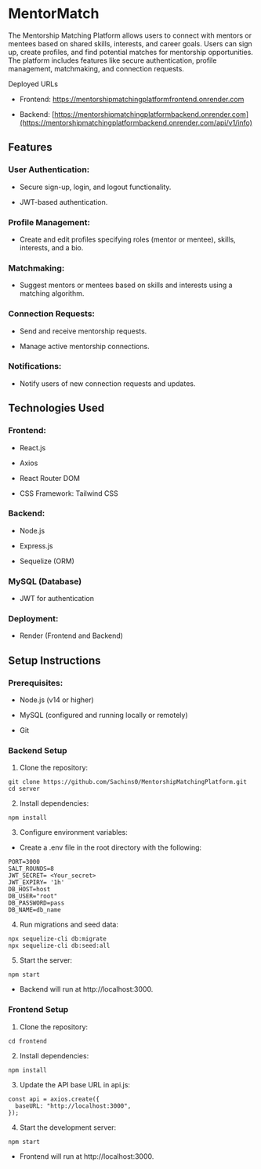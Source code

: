 # MentorMatch
The Mentorship Matching Platform allows users to connect with mentors or mentees based on shared skills, interests, and career goals. Users can sign up, create profiles, and find potential matches for mentorship opportunities. The platform includes features like secure authentication, profile management, matchmaking, and connection requests.

Deployed URLs

- Frontend: https://mentorshipmatchingplatformfrontend.onrender.com

- Backend: [https://mentorshipmatchingplatformbackend.onrender.com](https://mentorshipmatchingplatformbackend.onrender.com/api/v1/info)

## Features

### User Authentication:

- Secure sign-up, login, and logout functionality.

- JWT-based authentication.

### Profile Management:

- Create and edit profiles specifying roles (mentor or mentee), skills, interests, and a bio.

### Matchmaking:

- Suggest mentors or mentees based on skills and interests using a matching algorithm.

### Connection Requests:

- Send and receive mentorship requests.

- Manage active mentorship connections.

### Notifications:

- Notify users of new connection requests and updates.

## Technologies Used

### Frontend:

- React.js

- Axios

- React Router DOM

- CSS Framework: Tailwind CSS

### Backend:

- Node.js

- Express.js

- Sequelize (ORM)

### MySQL (Database)

- JWT for authentication

### Deployment:

- Render (Frontend and Backend)

## Setup Instructions

### Prerequisites:

- Node.js (v14 or higher)

- MySQL (configured and running locally or remotely)

- Git

### Backend Setup

1. Clone the repository:
```
git clone https://github.com/Sachins0/MentorshipMatchingPlatform.git
cd server
```

2. Install dependencies:
```
npm install
```

3. Configure environment variables:

- Create a .env file in the root directory with the following:
```
PORT=3000
SALT_ROUNDS=8
JWT_SECRET= <Your_secret>
JWT_EXPIRY= '1h'
DB_HOST=host
DB_USER="root"
DB_PASSWORD=pass
DB_NAME=db_name
```

4. Run migrations and seed data:
```
npx sequelize-cli db:migrate
npx sequelize-cli db:seed:all
```

5. Start the server:
```
npm start
```

- Backend will run at http://localhost:3000.

### Frontend Setup

1. Clone the repository:
```
cd frontend
```

2. Install dependencies:
```
npm install
```

3. Update the API base URL in api.js:
```
const api = axios.create({
  baseURL: "http://localhost:3000",
});
```

4. Start the development server:
```
npm start
```

- Frontend will run at http://localhost:3000.
